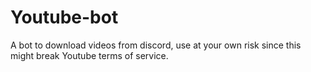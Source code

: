 # Youtube-bot
A bot to download videos from discord, use at your own risk since this might break Youtube terms of service. 
